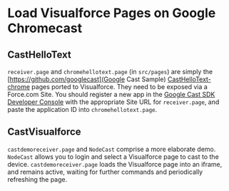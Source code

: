 Load Visualforce Pages on Google Chromecast
===========================================

CastHelloText
-------------

`receiver.page` and `chromehellotext.page` (in `src/pages`) are simply the [https://github.com/googlecast](Google Cast Sample) [CastHelloText-chrome](https://github.com/googlecast/CastHelloText-chrome) pages ported to Visualforce. They need to be exposed via a Force.com Site. You should register a new app in the [Google Cast SDK Developer Console](https://cast.google.com/publish/) with the appropriate Site URL for `receiver.page`, and paste the application ID into `chromehellotext.page`.

CastVisualforce
---------------

`castdemoreceiver.page` and `NodeCast` comprise a more elaborate demo. `NodeCast` allows you to login and select a Visualforce page to cast to the device. `castdemoreceiver.page` loads the Visualforce page into an iframe, and remains active, waiting for further commands and periodically refreshing the page.